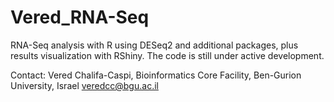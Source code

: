 # Vered_RNA-Seq
RNA-Seq analysis with R using DESeq2 and additional packages, plus results visualization with RShiny.
The code is still under active development.

Contact:
Vered Chalifa-Caspi, Bioinformatics Core Facility, Ben-Gurion University, Israel
veredcc@bgu.ac.il
